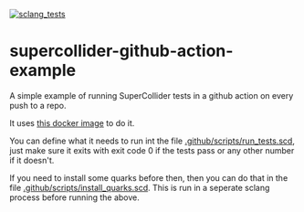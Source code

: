 [![sclang_tests](https://github.com/madskjeldgaard/supercollider-github-action-example/actions/workflows/sclang_tests.yml/badge.svg)](https://github.com/madskjeldgaard/supercollider-github-action-example/actions/workflows/sclang_tests.yml)

# supercollider-github-action-example

A simple example of running SuperCollider tests in a github action on every push to a repo.

It uses [this docker image](https://hub.docker.com/r/capitalg/supercollider) to do it. 

You can define what it needs to run int the file [.github/scripts/run_tests.scd](.github/scripts/run_tests.scd), just make sure it exits with exit code 0 if the tests pass or any other number if it doesn't. 

If you need to install some quarks before then, then you can do that in the file [.github/scripts/install_quarks.scd](.github/scripts/install_quarks.scd). This is run in a seperate sclang process before running the above.
